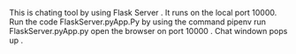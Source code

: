 This is chating tool by using Flask Server .
It runs on the local port 10000.
Run the code FlaskServer.pyApp.Py by using the command pipenv run FlaskServer.pyApp.py
open the browser on port 10000 .
Chat windown pops up .
